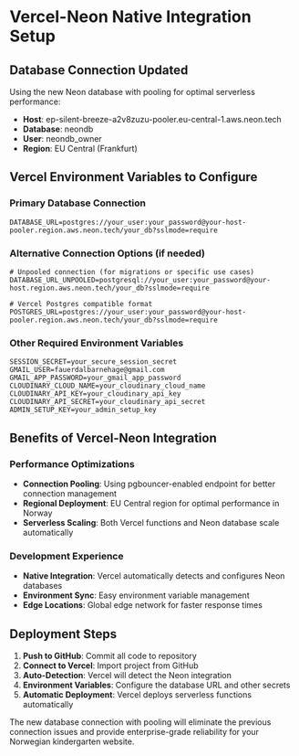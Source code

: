 # Vercel-Neon Native Integration Setup

## Database Connection Updated
Using the new Neon database with pooling for optimal serverless performance:
- **Host**: ep-silent-breeze-a2v8zuzu-pooler.eu-central-1.aws.neon.tech
- **Database**: neondb
- **User**: neondb_owner
- **Region**: EU Central (Frankfurt)

## Vercel Environment Variables to Configure

### Primary Database Connection
```
DATABASE_URL=postgres://your_user:your_password@your-host-pooler.region.aws.neon.tech/your_db?sslmode=require
```

### Alternative Connection Options (if needed)
```
# Unpooled connection (for migrations or specific use cases)
DATABASE_URL_UNPOOLED=postgresql://your_user:your_password@your-host.region.aws.neon.tech/your_db?sslmode=require

# Vercel Postgres compatible format
POSTGRES_URL=postgres://your_user:your_password@your-host-pooler.region.aws.neon.tech/your_db?sslmode=require
```

### Other Required Environment Variables
```
SESSION_SECRET=your_secure_session_secret
GMAIL_USER=fauerdalbarnehage@gmail.com
GMAIL_APP_PASSWORD=your_gmail_app_password
CLOUDINARY_CLOUD_NAME=your_cloudinary_cloud_name
CLOUDINARY_API_KEY=your_cloudinary_api_key
CLOUDINARY_API_SECRET=your_cloudinary_api_secret
ADMIN_SETUP_KEY=your_admin_setup_key
```

## Benefits of Vercel-Neon Integration

### Performance Optimizations
- **Connection Pooling**: Using pgbouncer-enabled endpoint for better connection management
- **Regional Deployment**: EU Central region for optimal performance in Norway
- **Serverless Scaling**: Both Vercel functions and Neon database scale automatically

### Development Experience
- **Native Integration**: Vercel automatically detects and configures Neon databases
- **Environment Sync**: Easy environment variable management
- **Edge Locations**: Global edge network for faster response times

## Deployment Steps

1. **Push to GitHub**: Commit all code to repository
2. **Connect to Vercel**: Import project from GitHub
3. **Auto-Detection**: Vercel will detect the Neon integration
4. **Environment Variables**: Configure the database URL and other secrets
5. **Automatic Deployment**: Vercel deploys serverless functions automatically

The new database connection with pooling will eliminate the previous connection issues and provide enterprise-grade reliability for your Norwegian kindergarten website.